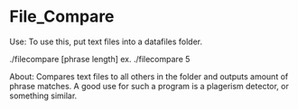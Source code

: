 # File_Compare

Use: To use this, put text files into a datafiles folder.

  ./filecompare [phrase length]
  ex. ./filecompare 5
  
About: Compares text files to all others in the folder and outputs amount of phrase matches. 
  A good use for such a program is a plagerism detector, or something similar.
  
